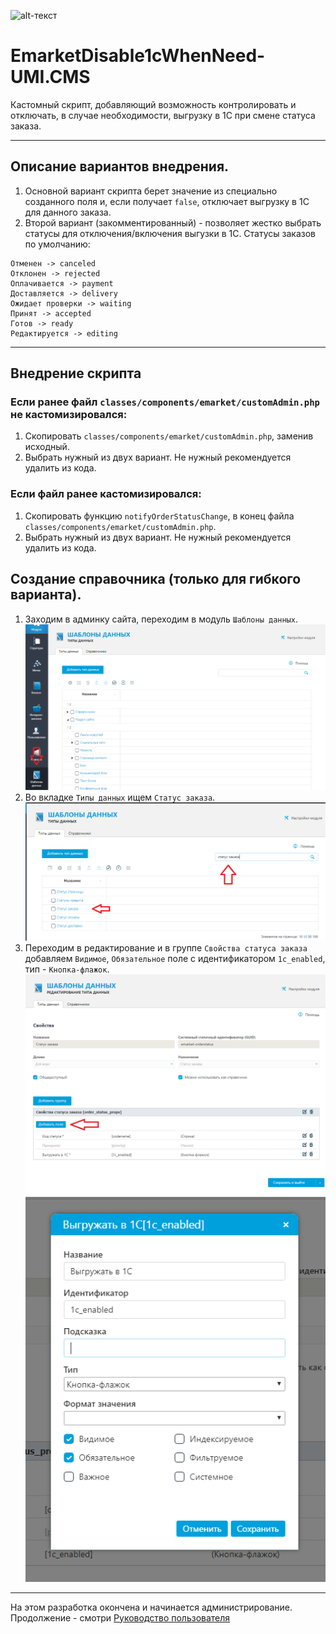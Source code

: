 ![alt-текст](https://unikaweb.ru/images/unikaweb.ru/unika_logo.png "unikaweb")
# EmarketDisable1cWhenNeed-UMI.CMS
Кастомный скрипт, добавляющий возможность контролировать и отключать, в случае необходимости, выгрузку в 1С при смене статуса заказа.
___
## Описание вариантов внедрения.
1.  Основной вариант скрипта берет значение из специально созданного поля и, если получает `false`, отключает выгрузку в 1С для данного заказа.  
2.  Второй вариант (закомментированный) - позволяет жестко выбрать статусы для отключения/включения выгузки в 1С. Статусы заказов по умолчанию:
```
Отменен -> canceled
Отклонен -> rejected
Оплачивается -> payment
Доставляется -> delivery
Ожидает проверки -> waiting
Принят -> accepted
Готов -> ready
Редактируется -> editing
```
___
## Внедрение скрипта
### Если ранее файл `classes/components/emarket/customAdmin.php` не кастомизировался:
1.  Скопировать `classes/components/emarket/customAdmin.php`, заменив исходный.
2.  Выбрать нужный из двух вариант. Не нужный рекомендуется удалить из кода.
### Если файл ранее кастомизировался:
1.  Скопировать функцию `notifyOrderStatusChange`, в конец файла `classes/components/emarket/customAdmin.php`.
2.  Выбрать нужный из двух вариант. Не нужный рекомендуется удалить из кода.
## Создание справочника (только для гибкого варианта).
1.  Заходим в админку сайта, переходим в модуль `Шаблоны данных`.  
![alt-текст](help-img/step-1.PNG "Unikaweb help")  
2.  Во вкладке `Типы данных` ищем `Статус заказа`.  
![alt-текст](help-img/step-2.PNG "Unikaweb help")  
3.  Переходим в редактирование и в группе `Свойства статуса заказа` добавляем `Видимое`, `Обязательное` поле с идентификатором `1c_enabled`, тип - `Кнопка-флажок`.  
![alt-текст](help-img/step-3-1.PNG "Unikaweb help")  
![alt-текст](help-img/step-3-2.PNG "Unikaweb help")  
___
На этом разработка окончена и начинается администрирование.  
Продолжение - смотри [Руководство пользователя](HELP.md)
